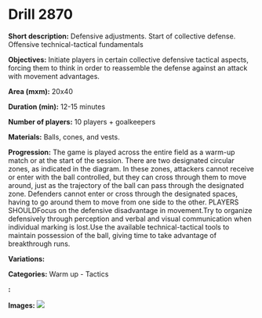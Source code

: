 # Drill 2870

**Short description:**
Defensive adjustments. Start of collective defense. Offensive technical-tactical fundamentals

**Objectives:**
Initiate players in certain collective defensive tactical aspects, forcing them to think in order to reassemble the defense against an attack with movement advantages.

**Area (mxm):**
20x40

**Duration (min):**
12-15 minutes

**Number of players:**
10 players + goalkeepers

**Materials:**
Balls, cones, and vests.

**Progression:**
The game is played across the entire field as a warm-up match or at the start of the session. There are two designated circular zones, as indicated in the diagram. In these zones, attackers cannot receive or enter with the ball controlled, but they can cross through them to move around, just as the trajectory of the ball can pass through the designated zone. Defenders cannot enter or cross through the designated spaces, having to go around them to move from one side to the other. PLAYERS SHOULDFocus on the defensive disadvantage in movement.Try to organize defensively through perception and verbal and visual communication when individual marking is lost.Use the available technical-tactical tools to maintain possession of the ball, giving time to take advantage of breakthrough runs.

**Variations:**


**Categories:**
Warm up - Tactics

**:**


**Images:**
![](https://www.coachingfutsal.com/\images\1c69960f-3b43-4a8b-ba5b-9d4e1c4676a3_0044-venancio.jpg)

